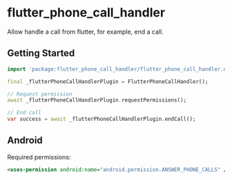 # flutter_phone_call_handler

Allow handle a call from flutter, for example, end a call.

## Getting Started

```dart
import 'package:flutter_phone_call_handler/flutter_phone_call_handler.dart';

final _flutterPhoneCallHandlerPlugin = FlutterPhoneCallHandler();

// Request permission
await _flutterPhoneCallHandlerPlugin.requestPermissions();

// End call
var success = await _flutterPhoneCallHandlerPlugin.endCall();

```

## Android

Required permissions:

```xml
<uses-permission android:name="android.permission.ANSWER_PHONE_CALLS" />
```

